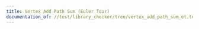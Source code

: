 ```yaml
---
title: Vertex Add Path Sum (Euler Tour)
documentation_of: //test/library_checker/tree/vertex_add_path_sum_et.test.py
---
```

